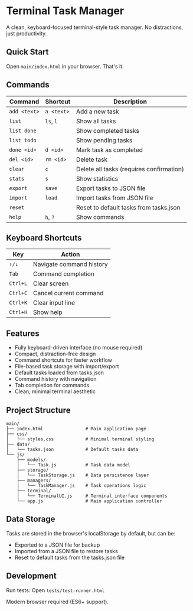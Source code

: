 # Terminal Task Manager

A clean, keyboard-focused terminal-style task manager. No distractions, just productivity.

## Quick Start

Open `main/index.html` in your browser. That's it.

## Commands

| Command | Shortcut | Description |
|---------|----------|-------------|
| `add <text>` | `a <text>` | Add a new task |
| `list` | `ls`, `l` | Show all tasks |
| `list done` | | Show completed tasks |
| `list todo` | | Show pending tasks |
| `done <id>` | `d <id>` | Mark task as completed |
| `del <id>` | `rm <id>` | Delete task |
| `clear` | `c` | Delete all tasks (requires confirmation) |
| `stats` | `s` | Show statistics |
| `export` | `save` | Export tasks to JSON file |
| `import` | `load` | Import tasks from JSON file |
| `reset` | | Reset to default tasks from tasks.json |
| `help` | `h`, `?` | Show commands |

## Keyboard Shortcuts

| Key | Action |
|-----|--------|
| `↑/↓` | Navigate command history |
| `Tab` | Command completion |
| `Ctrl+L` | Clear screen |
| `Ctrl+C` | Cancel current command |
| `Ctrl+K` | Clear input line |
| `Ctrl+H` | Show help |

## Features

- Fully keyboard-driven interface (no mouse required)
- Compact, distraction-free design
- Command shortcuts for faster workflow
- File-based task storage with import/export
- Default tasks loaded from tasks.json
- Command history with navigation
- Tab completion for commands
- Clean, minimal terminal aesthetic

## Project Structure

```
main/
├── index.html                # Main application page
├── css/
│   └── styles.css            # Minimal terminal styling
├── data/
│   └── tasks.json            # Default tasks data
└── js/
    ├── models/
    │   └── Task.js           # Task data model
    ├── storage/
    │   └── TaskStorage.js    # Data persistence layer
    ├── managers/
    │   └── TaskManager.js    # Task operations logic
    ├── terminal/
    │   └── TerminalUI.js     # Terminal interface components
    └── app.js                # Main application controller
```

## Data Storage

Tasks are stored in the browser's localStorage by default, but can be:
- Exported to a JSON file for backup
- Imported from a JSON file to restore tasks
- Reset to default tasks from the tasks.json file

## Development

Run tests: Open `tests/test-runner.html`

Modern browser required (ES6+ support).